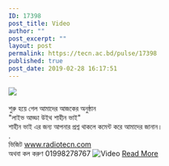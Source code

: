 ```yaml
---
ID: 17398
post_title: Video
author: ""
post_excerpt: ""
layout: post
permalink: https://tecn.ac.bd/pulse/17398
published: true
post_date: 2019-02-28 16:17:51
---
```

<a href="https://www.facebook.com/Radiotecn/videos/381177835798677/"><img src="https://scontent.xx.fbcdn.net/v/t15.5256-10/s130x130/52774548_381204252462702_4832294690009120768_n.jpg?_nc_cat=110&amp;_nc_oc=AQkcvTLW85WsYkMlnw8tVLk0a2CQyAgHvVH8MEYyW_FqSZumsB3Uv1ZdvvU24DXw8J4&amp;_nc_ht=scontent.xx&amp;oh=216c98021ccdd70cc3539eaf3494a7b9&amp;oe=5DDB17A0"></a><br><br>&#2486;&#2497;&#2480;&#2497; &#2489;&#2527;&#2503; &#2455;&#2503;&#2482; &#2438;&#2478;&#2494;&#2470;&#2503;&#2480; &#2438;&#2460;&#2453;&#2503;&#2480; &#2437;&#2472;&#2497;&#2487;&#2509;&#2464;&#2494;&#2472; <br>"&#2482;&#2494;&#2439;&#2477; &#2438;&#2465;&#2509;&#2465;&#2494; &#2441;&#2439;&#2469; &#2486;&#2494;&#2489;&#2496;&#2472; &#2477;&#2494;&#2439;" <br>&#2486;&#2494;&#2489;&#2496;&#2472; &#2477;&#2494;&#2439; &#2447;&#2480; &#2460;&#2472;&#2509;&#2479; &#2438;&#2474;&#2472;&#2494;&#2480; &#2474;&#2509;&#2480;&#2486;&#2509;&#2472; &#2469;&#2494;&#2453;&#2482;&#2503; &#2453;&#2478;&#2503;&#2472;&#2509;&#2463; &#2453;&#2480;&#2503; &#2438;&#2478;&#2494;&#2470;&#2503;&#2480; &#2460;&#2494;&#2472;&#2494;&#2472;&#2404;<br>.<br>&#2477;&#2495;&#2460;&#2495;&#2463; www.radiotecn.com<br>&#2437;&#2469;&#2476;&#2494; &#2453;&#2482; &#2453;&#2480;&#2497;&#2467; 01998278767
<img src="https://scontent.xx.fbcdn.net/v/t15.5256-10/s130x130/52774548_381204252462702_4832294690009120768_n.jpg?_nc_cat=110&amp;_nc_oc=AQkcvTLW85WsYkMlnw8tVLk0a2CQyAgHvVH8MEYyW_FqSZumsB3Uv1ZdvvU24DXw8J4&amp;_nc_ht=scontent.xx&amp;oh=216c98021ccdd70cc3539eaf3494a7b9&amp;oe=5DDB17A0" title="Video" />
<a href="https://www.facebook.com/Radiotecn/videos/381177835798677/" target="_blank" rel="noopener noreferrer">Read More</a>